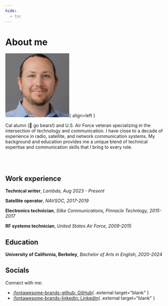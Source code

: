 ```yaml
---
hide:
  - toc
---
```


# About me


![](assets/images/avatar.png){ align=left }

Cal alumn (🐻 go bears!) and U.S. Air Force veteran specializing in the intersection of technology and communication. I have close to a decade of experience in radio, satellite, and network communication systems. 
My background and education provides me a unique blend of technical expertise and communication skills that I bring to every role.

<br>
<br>

## Work experience

__Technical writer__, *Lambda, Aug 2023 - Present*

__Satellite operator__, *NAVSOC, 2017-2019*

__Electronics technician__, *Silke Communications, Pinnacle Technlogy, 2015-2017*

__RF systems technician__, *United States Air Force, 2009-2015*

## Education

__University of California, Berkeley__, *Bachelor of Arts in English, 2020-2024*

## Socials

Connect with me:

- [:fontawesome-brands-github: GitHub](https://github.com/brasmi){ .external target="blank" }
- [:fontawesome-brands-linkedin: LinkedIn](https://www.linkedin.com/in/brady-smith-5054a723a/){ .external target="blank" }
